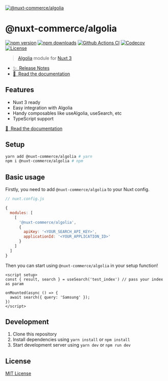 [![@nuxt-commerce/algolia](https://algolia-nc.netlify.app/preview.png)](https://algolia.nuxt-commerce.vercel.app)

# @nuxt-commerce/algolia

[![npm version][npm-version-src]][npm-version-href]
[![npm downloads][npm-downloads-src]][npm-downloads-href]
[![Github Actions CI][github-actions-ci-src]][github-actions-ci-href]
[![Codecov][codecov-src]][codecov-href]
[![License][license-src]][license-href]

> [Algolia](https://www.algolia.com/) module for [Nuxt 3](https://v3.nuxtjs.org)

- [✨ &nbsp;Release Notes](https://github.com/nuxt-commerce/algolia/releases)
- [📖 &nbsp;Read the documentation](https://algolia-nc.netlify.app)

## Features

- Nuxt 3 ready
- Easy integration with Algolia
- Handy composables like useAlgolia, useSearch, etc
- TypeScript support

[📖 &nbsp;Read the documentation](https://algolia-nc.netlify.app)

## Setup

```sh
yarn add @nuxt-commerce/algolia # yarn
npm i @nuxt-commerce/algolia # npm
```

## Basic usage

Firstly, you need to add `@nuxt-commerce/algolia` to your Nuxt config.

```javascript
// nuxt.config.js

{
  modules: [
    [
      '@nuxt-commerce/algolia',
      {
        apiKey: '<YOUR_SEARCH_API_KEY>',
        applicationId: '<YOUR_APPLICATION_ID>'
      }
    ]
  ]
}
```

Then you can start using `@nuxt-commerce/algolia` in your setup function!

```vue
<script setup>
const { result, search } = useSearch('test_index') // pass your index as param

onMounted(async () => {
  await search({ query: 'Samsung' });
})
</script>
```

## Development

1. Clone this repository
2. Install dependencies using `yarn install` or `npm install`
3. Start development server using `yarn dev` or `npm run dev`

## License

[MIT License](./LICENSE)

<!-- Badges -->
[npm-version-src]: https://img.shields.io/npm/v/@nuxt-commerce/algolia/latest.svg
[npm-version-href]: https://npmjs.com/package/@nuxt-commerce/algolia

[npm-downloads-src]: https://img.shields.io/npm/dt/@nuxt-commerce/algolia.svg
[npm-downloads-href]: https://npmjs.com/package/@nuxt-commerce/algolia

[github-actions-ci-src]: https://github.com/nuxt-commerce/algolia/workflows/ci/badge.svg
[github-actions-ci-href]: https://github.com/nuxt-commerce/algolia/actions?query=workflow%3Aci

[codecov-src]: https://img.shields.io/codecov/c/github/nuxt-commerce/algolia.svg
[codecov-href]: https://codecov.io/gh/nuxt-commerce/algolia

[license-src]: https://img.shields.io/npm/l/@nuxt-commerce/algolia.svg
[license-href]: https://npmjs.com/package/@nuxt-commerce/algolia
